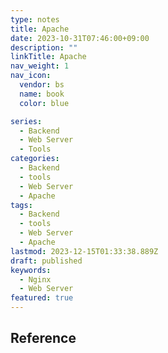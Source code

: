 ```yaml
---
type: notes
title: Apache
date: 2023-10-31T07:46:00+09:00
description: ""
linkTitle: Apache
nav_weight: 1
nav_icon:
  vendor: bs
  name: book
  color: blue

series:
  - Backend
  - Web Server
  - Tools
categories:
  - Backend
  - tools
  - Web Server
  - Apache
tags:
  - Backend
  - tools
  - Web Server
  - Apache
lastmod: 2023-12-15T01:33:38.889Z
draft: published
keywords:
  - Nginx
  - Web Server
featured: true
---
```


## Reference

